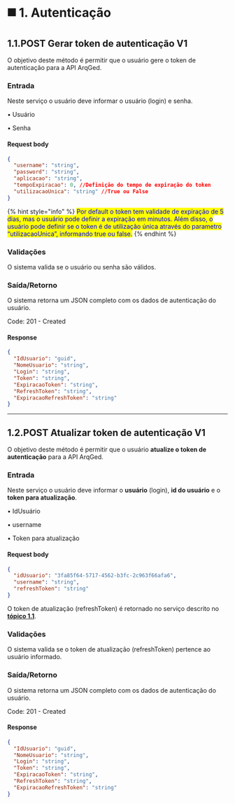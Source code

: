 # ◼️ 1. Autenticação

## 1.1.POST Gerar token de autenticação V1 <a href="#id-1.1-post-api-autenticacao-login" id="id-1.1-post-api-autenticacao-login"></a>

O objetivo deste método é permitir que o usuário gere o token de autenticação para a API ArqGed.

### Entrada <a href="#entrada" id="entrada"></a>

Neste serviço o usuário deve informar o usuário (login) e senha.

• Usuário

• Senha

#### **Request body**

```json
{
  "username": "string",
  "password": "string",
  "aplicacao": "string",
  "tempoExpiracao": 0, //Definição do tempo de expiração do token
  "utilizacaoUnica": "string" //True ou False
}
```

{% hint style="info" %}
<mark style="color:blue;">Por default o token tem validade de expiração de 5 dias, mas o usuário pode definir a expiração em minutos. Além disso, o usuário pode definir se o token é de utilização única através do parametro “utilizacaoUnica”, informando true ou false.</mark>
{% endhint %}

### Validações <a href="#validacoes" id="validacoes"></a>

O sistema valida se o usuário ou senha são válidos.

### Saída/Retorno <a href="#saida-retorno" id="saida-retorno"></a>

O sistema retorna um JSON completo com os dados de autenticação do usuário.

Code: 201 - Created

#### **Response**

```json
{
  "IdUsuario": "guid",
  "NomeUsuario": "string",
  "Login": "string",
  "Token": "string",
  "ExpiracaoToken": "string",
  "RefreshToken": "string",
  "ExpiracaoRefreshToken": "string"
}
```

***

## 1.2.POST Atualizar token de autenticação V1 <a href="#id-1.2-post-api-autenticacao-refreshtoken" id="id-1.2-post-api-autenticacao-refreshtoken"></a>

O objetivo deste método é permitir que o usuário **atualize o token de autenticação** para a API ArqGed.

### Entrada <a href="#entrada-1" id="entrada-1"></a>

Neste serviço o usuário deve informar o **usuário** (login), **id do usuário** e o **token para atualização**.

• IdUsuário

• username

• Token para atualização

#### **Request body**

```json
{
  "idUsuario": "3fa85f64-5717-4562-b3fc-2c963f66afa6",
  "username": "string",
  "refreshToken": "string"
}
```

O token de atualização (refreshToken) é retornado no serviço descrito no[ **tópico 1.1**](https://arquivar.gitbook.io/manual-arqged-or-clientes/integracoes/metodos-disponiveis-na-api/1.-autenticacao#id-1.1-post-api-autenticacao-login).

### Validações <a href="#validacoes-1" id="validacoes-1"></a>

O sistema valida se o token de atualização (refreshToken) pertence ao usuário informado.

### Saída/Retorno <a href="#saida-retorno-1" id="saida-retorno-1"></a>

O sistema retorna um JSON completo com os dados de autenticação do usuário.

Code: 201 - Created

#### **Response**

```json
{
  "IdUsuario": "guid",
  "NomeUsuario": "string",
  "Login": "string",
  "Token": "string",
  "ExpiracaoToken": "string",
  "RefreshToken": "string",
  "ExpiracaoRefreshToken": "string"
}
```
